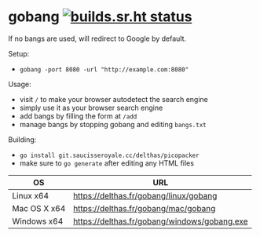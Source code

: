 # gobang [![builds.sr.ht status](https://builds.sr.ht/~delthas/gobang.svg)](https://builds.sr.ht/~delthas/gobang?)


If no bangs are used, will redirect to Google by default.

Setup:
- `gobang -port 8080 -url "http://example.com:8080"`

Usage:
- visit `/` to make your browser autodetect the search engine
- simply use it as your browser search engine
- add bangs by filling the form at `/add`
- manage bangs by stopping gobang and editing `bangs.txt`

Building:
- `go install git.saucisseroyale.cc/delthas/picopacker`
- make sure to `go generate` after editing any HTML files

| OS | URL |
|---|---|
| Linux x64 | https://delthas.fr/gobang/linux/gobang |
| Mac OS X x64 | https://delthas.fr/gobang/mac/gobang |
| Windows x64 | https://delthas.fr/gobang/windows/gobang.exe |
